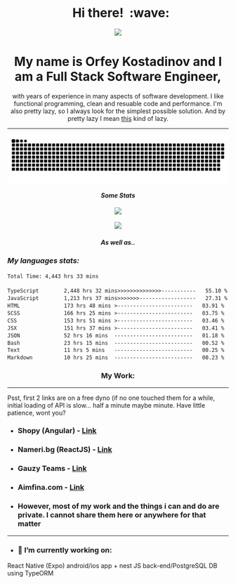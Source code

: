 <h1 align="center">&nbsp; Hi there!&nbsp; :wave:  </h1>

<p align="center"><img src="https://media.giphy.com/media/dzaUX7CAG0Ihi/giphy.gif" /></p>
<h1 align="center">My name is Orfey Kostadinov and I am a Full Stack Software Engineer,</h1>
<p align="center">with years of experience in many aspects of software development. I like functional programming, clean and resuable code and performance. I'm also pretty lazy, so I always look for the simplest possible solution. And by pretty lazy I mean <a name="dangerous" href="https://ibb.co/chR58X9/">this</a> kind of lazy.</p>

<hr/>

<div align="center">
<!--   <picture> -->
    <img align="center" alt="github-snake" src="https://raw.githubusercontent.com/sineastra/Sineastra/output/github-contribution-grid-snake-dark.svg" />
<!--   </picture> -->
</div>

<h4 align="center"><i>Some Stats</i></h4>

<p align="center"><img src="https://komarev.com/ghpvc/?username=sineastra"></img></p>

<div align="center">
  <img height="180em"  src="https://github-readme-streak-stats.herokuapp.com/?user=Sineastra&theme=gotham&hide_border=true" />
  <!-- <img height="180em" src="https://github-readme-stats.vercel.app/api?username=Sineastra&show_icons=true&theme=gotham&include_all_commits=true&count_private=true&show_icons=true"/>  -->
</div>

<h4 align="center"><i>As well as..</i></h4>
<h3><i>My languages stats:</i></h3>

<!--START_SECTION:waka-->

```txt
Total Time: 4,443 hrs 33 mins

TypeScript        2,448 hrs 32 mins>>>>>>>>>>>>>>-----------   55.10 %
JavaScript        1,213 hrs 37 mins>>>>>>>------------------   27.31 %
HTML              173 hrs 48 mins >------------------------   03.91 %
SCSS              166 hrs 25 mins >------------------------   03.75 %
CSS               153 hrs 51 mins >------------------------   03.46 %
JSX               151 hrs 37 mins >------------------------   03.41 %
JSON              52 hrs 16 mins  -------------------------   01.18 %
Bash              23 hrs 15 mins  -------------------------   00.52 %
Text              11 hrs 5 mins   -------------------------   00.25 %
Markdown          10 hrs 25 mins  -------------------------   00.23 %
```

<!--END_SECTION:waka-->


<h3 align="center">My Work: </h3>

<hr>

Psst, first 2 links are on a free dyno (if no one touched them for a while, initial loading of API is slow... half a minute maybe minute. Have little patience, wont you?

- ### **Shopy (Angular)** - <a name="shopy" href="https://angular-bice-theta.vercel.app/">Link</a>

- ### **Nameri.bg (ReactJS)** - <a name="nameri.bg" href="https://nameri-bg.vercel.app">Link</a>

<!-- - ### **Screenmood Extension** - <a name="ScreenmoodExtension" href="https://chrome.google.com/webstore/detail/screenmood-%E2%80%94-screen-captu/gneepehahiglangakfifnpdlppijdkck">Also leg extension.</a> -->

<!-- - ### **Screenmood NextJS WebSite** - <a name="Screenmood" href="https://app.screenmood.com">Bear.</a> -->

- ### **Gauzy Teams** - <a name="gauzyTeams" href="https://app.ever.team/auth/passcode">Link</a>

- ### **Aimfina.com** - <a name="aimfina" href="https://aimfina.com">Link</a>

-  ### **However, most of my work and the things i can and do are private. I cannot share them here or anywhere for that matter**

<hr/>

-  <h3>🔭 I’m currently working on:
  React Native (Expo) android/ios app + nest JS back-end/PostgreSQL DB using TypeORM

